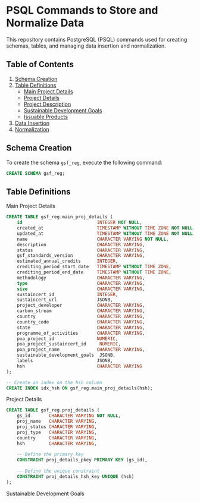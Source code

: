 # PSQL Commands to Store and Normalize Data

This repository contains PostgreSQL (PSQL) commands used for creating schemas, tables, and managing data insertion and normalization.

## Table of Contents
1. [Schema Creation](#schema-creation)
2. [Table Definitions](#table-definitions)
   - [Main Project Details](#main-project-details)
   - [Project Details](#project-details)
   - [Project Description](#project-description)
   - [Sustainable Development Goals](#sustainable-development-goals)
   - [Issuable Products](#issuable-products)
3. [Data Insertion](#data-insertion)
4. [Normalization](#normalization)

## Schema Creation

To create the schema `gsf_reg`, execute the following command:

```sql
CREATE SCHEMA gsf_reg;
```

## Table Definitions

Main Project Details

```sql
CREATE TABLE gsf_reg.main_proj_details (
    id                            INTEGER NOT NULL,
    created_at                    TIMESTAMP WITHOUT TIME ZONE NOT NULL,
    updated_at                    TIMESTAMP WITHOUT TIME ZONE NOT NULL,
    name                          CHARACTER VARYING NOT NULL,
    description                   CHARACTER VARYING,
    status                        CHARACTER VARYING,
    gsf_standards_version         CHARACTER VARYING,
    estimated_annual_credits      INTEGER,
    crediting_period_start_date   TIMESTAMP WITHOUT TIME ZONE,
    crediting_period_end_date     TIMESTAMP WITHOUT TIME ZONE,
    methodology                   CHARACTER VARYING,
    type                          CHARACTER VARYING,
    size                          CHARACTER VARYING,
    sustaincert_id                INTEGER,
    sustaincert_url               JSONB,
    project_developer             CHARACTER VARYING,
    carbon_stream                 CHARACTER VARYING,
    country                       CHARACTER VARYING,
    country_code                  CHARACTER VARYING,
    state                         CHARACTER VARYING,
    programme_of_activities       CHARACTER VARYING,
    poa_project_id                NUMERIC,
    poa_project_sustaincert_id     NUMERIC,
    poa_project_name              CHARACTER VARYING,
    sustainable_development_goals  JSONB,
    labels                        JSONB,
    hsh                           CHARACTER VARYING
);

-- Create an index on the hsh column
CREATE INDEX idx_hsh ON gsf_reg.main_proj_details(hsh);
```
Project Details

```sql
CREATE TABLE gsf_reg.proj_details (
    gs_id       CHARACTER VARYING NOT NULL,
    proj_name   CHARACTER VARYING,
    proj_status CHARACTER VARYING,
    proj_type   CHARACTER VARYING,
    country     CHARACTER VARYING,
    hsh         CHARACTER VARYING,
    
    -- Define the primary key
    CONSTRAINT proj_details_pkey PRIMARY KEY (gs_id),
    
    -- Define the unique constraint
    CONSTRAINT proj_details_hsh_key UNIQUE (hsh)
);
```
Sustainable Development Goals


